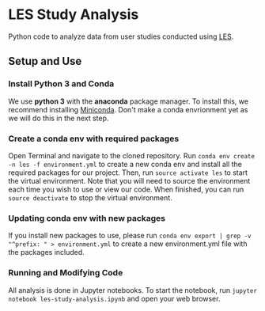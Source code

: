 # LES Study Analysis
Python code to analyze data from user studies conducted using [LES](https://github.com/NUDelta/low-effort-sensing).

## Setup and Use
### Install Python 3 and Conda
We use **python 3** with the **anaconda** package manager. To install this, we recommend installing [Miniconda](https://conda.io/miniconda.html). Don't make a conda envrionment yet as we will do this in the next step. 

### Create a conda env with required packages
Open Terminal and navigate to the cloned repository. Run `conda env create -n les -f environment.yml` to create a new conda env and install all the required packages for our project. Then, run `source activate les` to start the virtual environment. Note that you will need to source the environment each time you wish to use or view our code. When finished, you can run  `source deactivate` to stop the virtual environment. 

### Updating conda env with new packages
If you install new packages to use, please run `conda env export | grep -v "^prefix: " > environment.yml` to create a new environment.yml file with the packages included. 

### Running and Modifying Code
All analysis is done in Jupyter notebooks. To start the notebook, run `jupyter notebook les-study-analysis.ipynb` and open your web browser.
